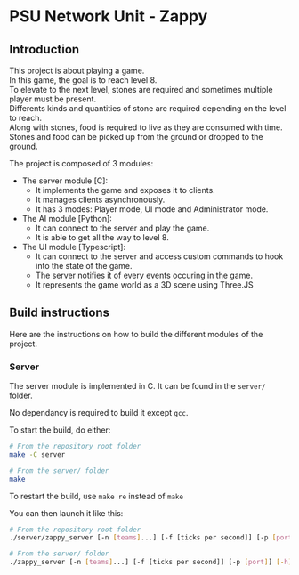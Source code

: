 # PSU Network Unit - Zappy

## Introduction

This project is about playing a game.  
In this game, the goal is to reach level 8.  
To elevate to the next level, stones are required and sometimes multiple player must be present.  
Differents kinds and quantities of stone are required depending on the level to reach.  
Along with stones, food is required to live as they are consumed with time.  
Stones and food can be picked up from the ground or dropped to the ground.  

The project is composed of 3 modules:
- The server module [C]:
    - It implements the game and exposes it to clients.
    - It manages clients asynchronously.
    - It has 3 modes: Player mode, UI mode and Administrator mode.
- The AI module [Python]:
    - It can connect to the server and play the game.
    - It is able to get all the way to level 8.
- The UI module [Typescript]:
    - It can connect to the server and access custom commands to hook into the state of the game.
    - The server notifies it of every events occuring in the game.
    - It represents the game world as a 3D scene using Three.JS

## Build instructions

Here are the instructions on how to build the different modules of the project.

### Server

The server module is implemented in C.
It can be found in the `server/` folder.

No dependancy is required to build it except `gcc`.

To start the build, do either:
```bash
# From the repository root folder
make -C server

# From the server/ folder
make
```

To restart the build, use `make re` instead of `make`

You can then launch it like this:
```bash
# From the repository root folder
./server/zappy_server [-n [teams]...] [-f [ticks per second]] [-p [port]] [-h]

# From the server/ folder
./zappy_server [-n [teams]...] [-f [ticks per second]] [-p [port]] [-h]
```
